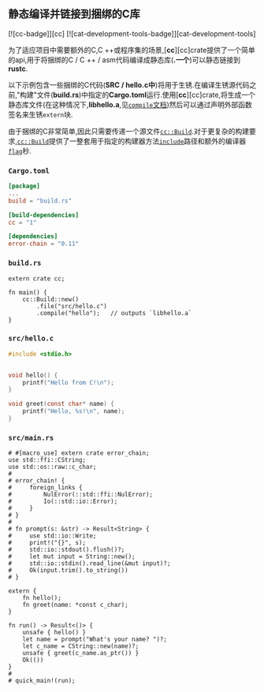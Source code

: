 
## 静态编译并链接到捆绑的C库

[![cc-badge]][cc] [![cat-development-tools-badge]][cat-development-tools]

为了适应项目中需要额外的C,C ++或程序集的场景,[**cc**][cc]crate提供了一个简单的api,用于将捆绑的C / C ++ / asm代码编译成静态库(**.一个**)可以静态链接到**rustc**.

以下示例包含一些捆绑的C代码(**SRC / hello.c中**)将用于生锈.在编译生锈源代码之前,"构建"文件(**build.rs**)中指定的**Cargo.toml**运行.使用[**cc**][cc]crate,将生成一个静态库文件(在这种情况下,**libhello.a**,见[`compile`文档][cc-build-compile])然后可以通过声明外部函数签名来生锈`extern`块.

由于捆绑的C非常简单,因此只需要传递一个源文件[`cc::Build`][cc-build].对于更复杂的构建要求,[`cc::Build`][cc-build]提供了一整套用于指定的构建器方法[`include`][cc-build-include]路径和额外的编译器[`flag`][cc-build-flag]秒.

### `Cargo.toml`

```toml
[package]
...
build = "build.rs"

[build-dependencies]
cc = "1"

[dependencies]
error-chain = "0.11"
```

### `build.rs`

```rust,no_run
extern crate cc;

fn main() {
    cc::Build::new()
        .file("src/hello.c")
        .compile("hello");   // outputs `libhello.a`
}
```

### `src/hello.c`

```c
#include <stdio.h>


void hello() {
    printf("Hello from C!\n");
}

void greet(const char* name) {
    printf("Hello, %s!\n", name);
}
```

### `src/main.rs`

```rust,ignore
# #[macro_use] extern crate error_chain;
use std::ffi::CString;
use std::os::raw::c_char;
#
# error_chain! {
#     foreign_links {
#         NulError(::std::ffi::NulError);
#         Io(::std::io::Error);
#     }
# }
#
# fn prompt(s: &str) -> Result<String> {
#     use std::io::Write;
#     print!("{}", s);
#     std::io::stdout().flush()?;
#     let mut input = String::new();
#     std::io::stdin().read_line(&mut input)?;
#     Ok(input.trim().to_string())
# }

extern {
    fn hello();
    fn greet(name: *const c_char);
}

fn run() -> Result<()> {
    unsafe { hello() }
    let name = prompt("What's your name? ")?;
    let c_name = CString::new(name)?;
    unsafe { greet(c_name.as_ptr()) }
    Ok(())
}
#
# quick_main!(run);
```

[`cc::build::define`]: https://docs.rs/cc/*/cc/struct.Build.html#method.define

[`option`]: https://doc.rust-lang.org/std/option/enum.Option.html

[cc-build-compile]: https://docs.rs/cc/*/cc/struct.Build.html#method.compile

[cc-build-cpp]: https://docs.rs/cc/*/cc/struct.Build.html#method.cpp

[cc-build-flag]: https://docs.rs/cc/*/cc/struct.Build.html#method.flag

[cc-build-include]: https://docs.rs/cc/*/cc/struct.Build.html#method.include

[cc-build]: https://docs.rs/cc/*/cc/struct.Build.html
